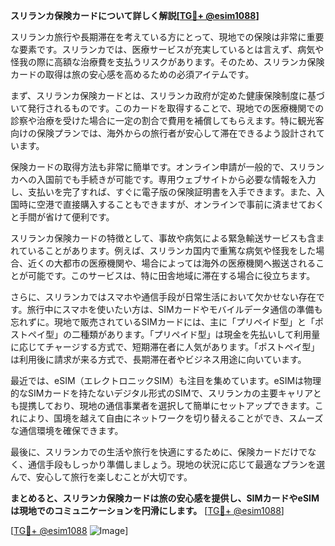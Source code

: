 **スリランカ保険カードについて詳しく解説[[TG💪+ @esim1088](https://t.me/s/esim1088)]**

スリランカ旅行や長期滞在を考えている方にとって、現地での保険は非常に重要な要素です。スリランカでは、医療サービスが充実しているとは言えず、病気や怪我の際に高額な治療費を支払うリスクがあります。そのため、スリランカ保険カードの取得は旅の安心感を高めるための必須アイテムです。

まず、スリランカ保険カードとは、スリランカ政府が定めた健康保険制度に基づいて発行されるものです。このカードを取得することで、現地での医療機関での診察や治療を受けた場合に一定の割合で費用を補償してもらえます。特に観光客向けの保険プランでは、海外からの旅行者が安心して滞在できるよう設計されています。

保険カードの取得方法も非常に簡単です。オンライン申請が一般的で、スリランカへの入国前でも手続きが可能です。専用ウェブサイトから必要な情報を入力し、支払いを完了すれば、すぐに電子版の保険証明書を入手できます。また、入国時に空港で直接購入することもできますが、オンラインで事前に済ませておくと手間が省けて便利です。

スリランカ保険カードの特徴として、事故や病気による緊急輸送サービスも含まれていることがあります。例えば、スリランカ国内で重篤な病気や怪我をした場合、近くの大都市の医療機関や、場合によっては海外の医療機関へ搬送されることが可能です。このサービスは、特に田舎地域に滞在する場合に役立ちます。

さらに、スリランカではスマホや通信手段が日常生活において欠かせない存在です。旅行中にスマホを使いたい方は、SIMカードやモバイルデータ通信の準備も忘れずに。現地で販売されているSIMカードには、主に「プリペイド型」と「ポストペイ型」の二種類があります。「プリペイド型」は現金を先払いして利用量に応じてチャージする方式で、短期滞在者に人気があります。「ポストペイ型」は利用後に請求が来る方式で、長期滞在者やビジネス用途に向いています。

最近では、eSIM（エレクトロニックSIM）も注目を集めています。eSIMは物理的なSIMカードを持たないデジタル形式のSIMで、スリランカの主要キャリアとも提携しており、現地の通信事業者を選択して簡単にセットアップできます。これにより、国境を越えて自由にネットワークを切り替えることができ、スムーズな通信環境を確保できます。

最後に、スリランカでの生活や旅行を快適にするために、保険カードだけでなく、通信手段もしっかり準備しましょう。現地の状況に応じて最適なプランを選んで、安心して旅行を楽しむことが大切です。

**まとめると、スリランカ保険カードは旅の安心感を提供し、SIMカードやeSIMは現地でのコミュニケーションを円滑にします。** [[TG💪+ @esim1088](https://t.me/s/esim1088)]

[[TG💪+ @esim1088](https://t.me/s/esim1088) ![Image](https://i.postimg.cc/Y0z9fWf4/image.png)]
